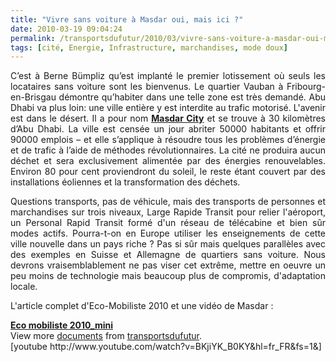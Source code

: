 ```yaml
---
title: "Vivre sans voiture à Masdar oui, mais ici ?"
date: 2010-03-19 09:04:24
permalink: /transportsdufutur/2010/03/vivre-sans-voiture-a-masdar-oui-mais-ici.html
tags: [cité, Energie, Infrastructure, marchandises, mode doux]
---
```


<p style="text-align: justify">C’est à Berne Bümpliz qu’est implanté le premier lotissement où seuls les locataires sans voiture sont les bienvenus. Le quartier Vauban à Fribourg-en-Brisgau démontre qu’habiter dans une telle zone est très demandé. Abu Dhabi va plus loin: une ville entière y est interdite au trafic motorisé. L'avenir est dans le désert. Il a pour nom <strong><span style="text-decoration: underline"><a href="http://www.masdarcity.ae/en/index.aspx" target="_blank">Masdar City</a></span></strong> et se trouve à 30 kilomètres d’Abu Dhabi. La ville est censée un jour abriter 50000 habitants et offrir 90000 emplois – et elle s’applique à résoudre tous les problèmes d’énergie et de trafic à l’aide de méthodes révolutionnaires. La cité ne produira aucun déchet et sera exclusivement alimentée par des énergies renouvelables. Environ 80 pour cent proviendront du soleil, le reste étant couvert par des installations éoliennes et la transformation des déchets.</p> <p style="text-align: justify">Questions transports, pas de véhicule, mais des transports de personnes et marchandises sur trois niveaux, Large Rapide Transit pour relier l'aéroport, un Personal Rapid Transit formé d'un réseau de télécabine et bien sûr modes actifs. Pourra-t-on en Europe utiliser les enseignements de cette ville nouvelle dans un pays riche ? Pas si sûr mais quelques parallèles avec des exemples en Suisse et Allemagne de quartiers sans voiture. Nous devrons vraisemblablement ne pas viser cet extrême, mettre en oeuvre un peu moins de technologie mais beaucoup plus de compromis, d'adaptation locale.</p> <p style="text-align: justify"> </p>  <!--more-->  <p style="text-align: justify">L'article complet d'Eco-Mobiliste 2010 et une vidéo de Masdar :</p> <div id="__ss_3475059"><strong><a href="http://www.slideshare.net/transportsdufutur/eco-mobiliste-2010mini" title="Eco mobiliste 2010_mini">Eco mobiliste 2010_mini</a></strong>   <div>View more <a href="http://www.slideshare.net/">documents</a> from <a href="http://www.slideshare.net/transportsdufutur">transportsdufutur</a>.</div></div>  [youtube http://www.youtube.com/watch?v=BKjiYK_B0KY&hl=fr_FR&fs=1&]
